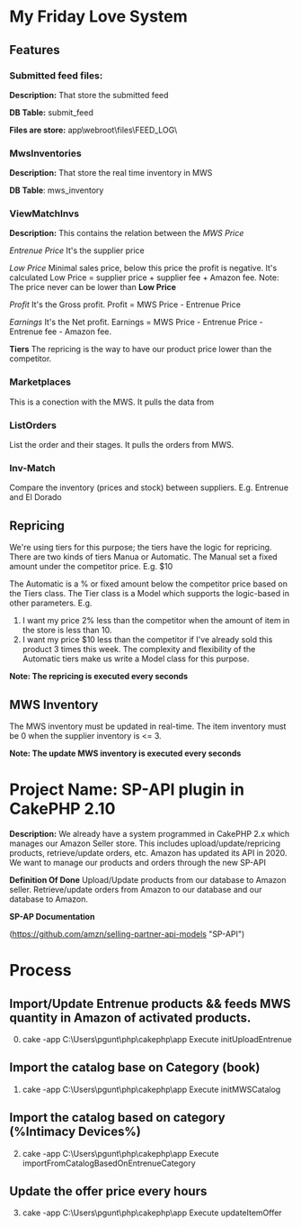 # My Friday Love System

## Features
### Submitted feed files: 
**Description:**
That store the submitted feed 

**DB Table:** submit_feed

**Files are store:** app\webroot\files\FEED_LOG\

### MwsInventories
**Description:**
That store the real time inventory in MWS

**DB Table**: mws_inventory

### ViewMatchInvs
**Description:**
This contains the relation between the 
*MWS Price*

*Entrenue Price* It's the supplier price

*Low Price* Minimal sales price, below this price the profit is negative. It's calculated Low Price = supplier price + supplier fee + Amazon fee. Note: The price never can be lower than **Low Price**

*Profit* It's the Gross profit. Profit = MWS Price - Entrenue Price

*Earnings* It's the Net profit. Earnings = MWS Price - Entrenue Price - Entrenue fee - Amazon fee.

**Tiers** 
The repricing is the way to have our product price lower than the competitor.

### Marketplaces
This is a conection with the MWS. It pulls the data from

### ListOrders
List the order and their stages. It pulls the orders from MWS.

### Inv-Match
Compare the inventory (prices and stock) between suppliers. E.g. Entrenue and El Dorado

## Repricing

We're using tiers for this purpose; the tiers have the logic for repricing.
There are two kinds of tiers Manua or Automatic.
The Manual set a fixed amount under the competitor price. E.g. $10

The Automatic is a % or fixed amount below the competitor price based on the Tiers class. The Tier class is a Model which supports the logic-based in other parameters. 
E.g. 
1. I want my price 2% less than the competitor when the amount of item in the store is less than 10.
2. I want my price $10 less than the competitor if I've already sold this product 3 times this week.
The complexity and flexibility of the Automatic tiers make us write a Model class for this purpose.

**Note: The repricing is executed every seconds**

## MWS Inventory

The MWS inventory must be updated in real-time. The item inventory must be 0 when the supplier inventory is <= 3.

**Note: The update MWS inventory is executed every seconds**

# Project Name: SP-API plugin in CakePHP 2.10

**Description:**
We already have a system programmed in CakePHP 2.x which manages our Amazon Seller store. This includes upload/update/repricing products, retrieve/update orders, etc.
Amazon has updated its API in 2020.
We want to manage our products and orders through the new SP-API

**Definition Of Done**
Upload/Update products from our database to Amazon seller.
Retrieve/update orders from Amazon to our database and our database to Amazon.

**SP-AP Documentation**

(https://github.com/amzn/selling-partner-api-models "SP-API")

# Process

## Import/Update Entrenue products && feeds MWS quantity in Amazon of activated products.
0. cake -app C:\Users\pgunt\php\cakephp\app Execute initUploadEntrenue

## Import the catalog base on Category (book)
1. cake -app C:\Users\pgunt\php\cakephp\app Execute initMWSCatalog

## Import the catalog based on category (%Intimacy Devices%)
2. cake -app C:\Users\pgunt\php\cakephp\app Execute importFromCatalogBasedOnEntrenueCategory

## Update the offer price every hours
3. cake -app C:\Users\pgunt\php\cakephp\app Execute updateItemOffer


